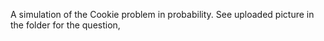 A simulation of the Cookie problem in probability. See uploaded picture in the folder for the question,
